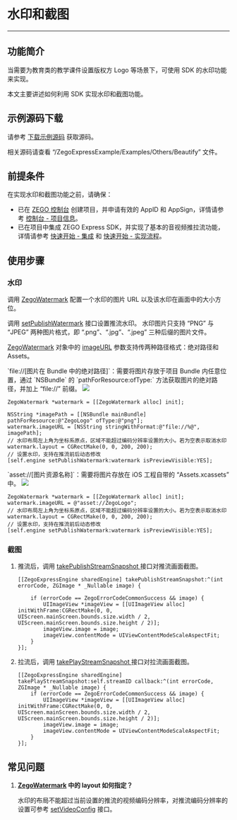 # 水印和截图

- - -

## 功能简介

当需要为教育类的教学课件设置版权方 Logo 等场景下，可使用 SDK 的水印功能来实现。

本文主要讲述如何利用 SDK 实现水印和截图功能。

## 示例源码下载

请参考 [下载示例源码](https://doc-zh.zego.im/article/3126) 获取源码。

相关源码请查看 “/ZegoExpressExample/Examples/Others/Beautify” 文件。

## 前提条件

在实现水印和截图功能之前，请确保：

- 已在 [ZEGO 控制台](https://console.zego.im) 创建项目，并申请有效的 AppID 和 AppSign，详情请参考 [控制台 - 项目信息](/console/project-info)。
- 已在项目中集成 ZEGO Express SDK，并实现了基本的音视频推拉流功能，详情请参考 [快速开始 - 集成](https://doc-zh.zego.im/article/196) 和 [快速开始 - 实现流程](https://doc-zh.zego.im/article/7628)。


## 使用步骤

### 水印

调用 [ZegoWatermark](https://doc-zh.zego.im/article/api?doc=Express_Video_SDK_API~objective-c_ios~class~ZegoWatermark) 配置一个水印的图片 URL 以及该水印在画面中的大小方位。

调用 [setPublishWatermark](https://doc-zh.zego.im/article/api?doc=Express_Video_SDK_API~objective-c_ios~class~ZegoExpressEngine#set-publish-watermark-is-preview-visible) 接口设置推流水印。
<Warning title="注意">
水印图片只支持 “PNG” 与 “JPEG” 两种图片格式，即 “.png”、“.jpg”、“.jpeg” 三种后缀的图片文件。
</Warning>

[ZegoWatermark](https://doc-zh.zego.im/article/api?doc=Express_Video_SDK_API~objective-c_ios~class~ZegoWatermark) 对象中的 [imageURL](https://doc-zh.zego.im/article/api?doc=Express_Video_SDK_API~objective-c_ios~class~ZegoWatermark#image-url) 参数支持传两种路径格式：绝对路径和 Assets。

<Accordion title="绝对路径" defaultOpen="false">
`file://[图片在 Bundle 中的绝对路径]`：需要将图片存放于项目 Bundle 内任意位置，通过 `NSBundle` 的 `pathForResource:ofType:` 方法获取图片的绝对路径，并加上 “file://” 前缀。

<Frame width="512" height="auto" caption=""><img src="https://doc-media.zego.im/sdk-doc/Pics/iOS/ZegoExpressEngine/Beautify/watermark-bundle.png" /></Frame>

```objc
ZegoWatermark *watermark = [[ZegoWatermark alloc] init];

NSString *imagePath = [[NSBundle mainBundle] pathForResource:@"ZegoLogo" ofType:@"png"];
watermark.imageURL = [NSString stringWithFormat:@"file://%@", imagePath];
// 水印布局左上角为坐标系原点，区域不能超过编码分辨率设置的大小。若为空表示取消水印
watermark.layout = CGRectMake(0, 0, 200, 200);
// 设置水印，支持在推流前后动态修改
[self.engine setPublishWatermark:watermark isPreviewVisible:YES];
```
</Accordion>

<Accordion title="Assets" defaultOpen="false">
`asset://[图片资源名称]`：需要将图片存放在 iOS 工程自带的 “Assets.xcassets” 中。

<Frame width="512" height="auto" caption=""><img src="https://doc-media.zego.im/sdk-doc/Pics/iOS/ZegoExpressEngine/Beautify/watermark-assets.png" /></Frame>

```objc
ZegoWatermark *watermark = [[ZegoWatermark alloc] init];
watermark.imageURL = @"asset://ZegoLogo";
// 水印布局左上角为坐标系原点，区域不能超过编码分辨率设置的大小。若为空表示取消水印
watermark.layout = CGRectMake(0, 0, 200, 200);
// 设置水印，支持在推流前后动态修改
[self.engine setPublishWatermark:watermark isPreviewVisible:YES];
```
</Accordion>

### 截图

1. 推流后，调用 [takePublishStreamSnapshot ](https://doc-zh.zego.im/article/api?doc=Express_Video_SDK_API~objective-c_ios~class~ZegoExpressEngine#take-publish-stream-snapshot) 接口对推流画面截图。

    ```objc
    [[ZegoExpressEngine sharedEngine] takePublishStreamSnapshot:^(int errorCode, ZGImage * _Nullable image) {

        if (errorCode == ZegoErrorCodeCommonSuccess && image) {
            UIImageView *imageView = [[UIImageView alloc] initWithFrame:CGRectMake(0, 0, UIScreen.mainScreen.bounds.size.width / 2, UIScreen.mainScreen.bounds.size.height / 2)];
            imageView.image = image;
            imageView.contentMode = UIViewContentModeScaleAspectFit;
        }
    }];
    ```

2. 拉流后，调用 [takePlayStreamSnapshot ](https://doc-zh.zego.im/article/api?doc=Express_Video_SDK_API~objective-c_ios~class~ZegoExpressEngine#take-play-stream-snapshot-callback) 接口对拉流画面截图。

    ```objc
    [[ZegoExpressEngine sharedEngine] takePlayStreamSnapshot:self.streamID callback:^(int errorCode, ZGImage * _Nullable image) {
        if (errorCode == ZegoErrorCodeCommonSuccess && image) {
            UIImageView *imageView = [[UIImageView alloc] initWithFrame:CGRectMake(0, 0, UIScreen.mainScreen.bounds.size.width / 2, UIScreen.mainScreen.bounds.size.height / 2)];
            imageView.image = image;
            imageView.contentMode = UIViewContentModeScaleAspectFit;
        }
    }];
    ```

## 常见问题

1. **[ZegoWatermark](https://doc-zh.zego.im/article/api?doc=Express_Video_SDK_API~objective-c_ios~class~ZegoWatermark) 中的 layout 如何指定？**

    水印的布局不能超过当前设置的推流的视频编码分辨率，对推流编码分辨率的设置可参考 [setVideoConfig](https://doc-zh.zego.im/article/api?doc=Express_Video_SDK_API~objective-c_ios~class~ZegoMixerOutput#set-video-config) 接口。
